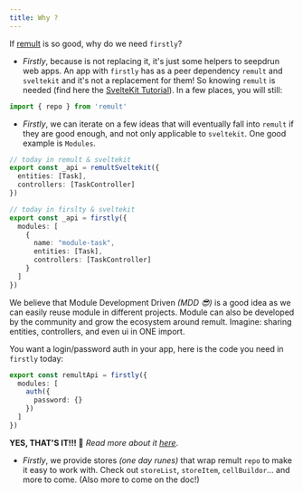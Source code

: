 ```yaml
---
title: Why ? 
---
```


If [remult](https://remult.dev/) is so good, why do we need `firstly`?

- _Firstly_, because is not replacing it, it's just some helpers to seepdrun web apps.
An app with `firstly` has as a peer dependency `remult` and `sveltekit` and it's not a replacement for them!
So knowing `remult` is needed (find here the [SvelteKit Tutorial](https://remult.dev/tutorials/sveltekit/)).
In a few places, you will still:
```ts
import { repo } from 'remult'
```


- _Firstly_, we can iterate on a few ideas that will eventually fall into `remult` if they are good enough, and not only applicable to `sveltekit`. One good example is `Modules`.
```ts
// today in remult & sveltekit
export const _api = remultSveltekit({
  entities: [Task],
  controllers: [TaskController]
})

// today in firslty & sveltekit
export const _api = firstly({
  modules: [
    {
      name: "module-task",
      entities: [Task],
      controllers: [TaskController]
    }
  ]
})
```

We believe that Module Development Driven _(MDD 😎)_ is a good idea as we can easily reuse module in different projects. Module can also be developed by the community and grow the ecosystem around remult. Imagine: sharing entities, controllers, and even ui in ONE import.

You want a login/password auth in your app, here is the code you need in `firstly` today:
```ts
export const remultApi = firstly({
  modules: [
    auth({
      password: {}
    })
  ]
})
```
**YES, THAT'S IT!!! 🎉** _Read more about it [here](/modules/auth)_.

- _Firstly_, we provide stores _(one day runes)_ that wrap remult `repo` to make it easy to work with. Check out `storeList`, `storeItem`, `cellBuildor`... and more to come. (Also more to come on the doc!)